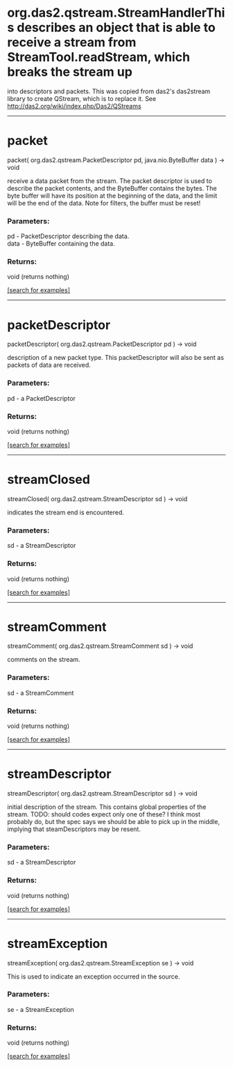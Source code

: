 # org.das2.qstream.StreamHandlerThis describes an object that is able to receive a stream from StreamTool.readStream, which breaks the stream up
 into descriptors and packets.  This was copied from das2's das2stream library to create QStream, which is to replace it.
 See http://das2.org/wiki/index.php/Das2/QStreams
***
<a name="packet"></a>
# packet
packet( org.das2.qstream.PacketDescriptor pd, java.nio.ByteBuffer data ) &rarr; void

receive a data packet from the stream.  The packet descriptor is used to describe the packet contents,
 and the ByteBuffer contains the bytes.  The byte buffer will have its position at the beginning of the data, and the limit
 will be the end of the data.  Note for filters, the buffer must be reset!

### Parameters:
pd - PacketDescriptor describing the data.
<br>data - ByteBuffer containing the data.

### Returns:
void (returns nothing)


<a href="https://github.com/autoplot/dev/search?q=packet&unscoped_q=packet">[search for examples]</a>

***
<a name="packetDescriptor"></a>
# packetDescriptor
packetDescriptor( org.das2.qstream.PacketDescriptor pd ) &rarr; void

description of a new packet type. This packetDescriptor will also be sent as packets of data are received.

### Parameters:
pd - a PacketDescriptor

### Returns:
void (returns nothing)


<a href="https://github.com/autoplot/dev/search?q=packetDescriptor&unscoped_q=packetDescriptor">[search for examples]</a>

***
<a name="streamClosed"></a>
# streamClosed
streamClosed( org.das2.qstream.StreamDescriptor sd ) &rarr; void

indicates the stream end is encountered.

### Parameters:
sd - a StreamDescriptor

### Returns:
void (returns nothing)


<a href="https://github.com/autoplot/dev/search?q=streamClosed&unscoped_q=streamClosed">[search for examples]</a>

***
<a name="streamComment"></a>
# streamComment
streamComment( org.das2.qstream.StreamComment sd ) &rarr; void

comments on the stream.

### Parameters:
sd - a StreamComment

### Returns:
void (returns nothing)


<a href="https://github.com/autoplot/dev/search?q=streamComment&unscoped_q=streamComment">[search for examples]</a>

***
<a name="streamDescriptor"></a>
# streamDescriptor
streamDescriptor( org.das2.qstream.StreamDescriptor sd ) &rarr; void

initial description of the stream.  This contains global properties of the stream.
 TODO: should codes expect only one of these?  I think most probably do, but the spec says we should be able to pick up
 in the middle, implying that steamDescriptors may be resent.

### Parameters:
sd - a StreamDescriptor

### Returns:
void (returns nothing)


<a href="https://github.com/autoplot/dev/search?q=streamDescriptor&unscoped_q=streamDescriptor">[search for examples]</a>

***
<a name="streamException"></a>
# streamException
streamException( org.das2.qstream.StreamException se ) &rarr; void

This is used to indicate an exception occurred in the source.

### Parameters:
se - a StreamException

### Returns:
void (returns nothing)


<a href="https://github.com/autoplot/dev/search?q=streamException&unscoped_q=streamException">[search for examples]</a>

